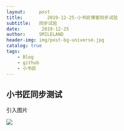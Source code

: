 ```yaml
---
layout:     post
title:         2019-12-25-小书匠博客同步试验
subtitle:   同步试验
date:        2019-12-25
author:     SMILELAND
header-img: img/post-bg-universe.jpg
catalog: true
tags:
    - Blog
    - github
    - 小书匠
---
```


## 小书匠同步测试

引入图片

![](https://i.loli.net/2019/12/25/xXnwjo3HLDflSe7.png)

